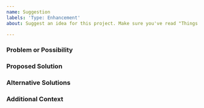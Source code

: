 ```yaml
---
name: Suggestion
labels: 'Type: Enhancement'
about: Suggest an idea for this project. Make sure you've read "Things To Know Before Submitting A Suggestion" in the Wiki first!

---
```


<!--
  💡 Useful tip: this is a comment!

  Use the information provided in comments as guidance for completing each section.

  Comment sections are not visible in the final submitted Issue.
  This means you can either delete them or leave them - the output will be the same. Make sure you click "Preview" before you submit, to ensure that you are happy with the formatting.

  ⚠️ Do not add information that you intend to be read by others into comment sections!
-->

<!--
  ⚠️ Before submitting this suggestion please:
    - Ensure this is a legitimate suggestion. If you are not sure, check the [forum][1] and open
        a discussion there.
    - Ensure this suggestion or a similar one has not already been made. Check the
        existing GitHub issues as well as the [forum][1]. If there is a
        relevant post please add you contributions there instead.
    - Read [Things To Know Before Submitting A Suggestion][2]

[1]: https://forum.pi-top.com/c/pi-top-software
[2]: https://github.com/pi-top/pi-top-Python-SDK/wiki/Things-To-Know-Before-Submitting-A-Suggestion
-->

### Problem or Possibility
<!--
  ✨📝 Concise summary of the problem that this suggestion would solve, or the
  possibility it would enable (For example: "I'm always frustrated when [...]")
-->

### Proposed Solution
<!--
  ✔️ Description of the enhancement that you would like to see
-->

### Alternative Solutions
<!--
  ⭕ Description of any alternative solutions or features you've considered
-->

### Additional Context
<!--
  ➕ Any other context or screenshots about the suggestion here.
-->
